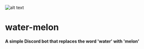 ![alt text](https://imgur.com/dqfSu1s.png 'Logo Title Text 1')

# water-melon

#### A simple Discord bot that replaces the word 'water' with 'melon'
